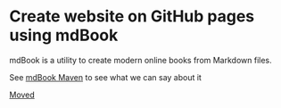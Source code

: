 # Create website on GitHub pages using mdBook


mdBook is a utility to create modern online books from Markdown files.

See [mdBook Maven](https://mdbook.code-maven.com/) to see what we can say about it

[Moved](https://git.code-maven.com/github-pages-with-mdbook)
